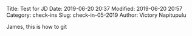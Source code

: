 Title: Test for JD
Date: 2019-06-20 20:37
Modified: 2019-06-20 20:57
Category: check-ins
Slug: check-in-05-2019
Author: Victory Napitupulu

James, this is how to git
